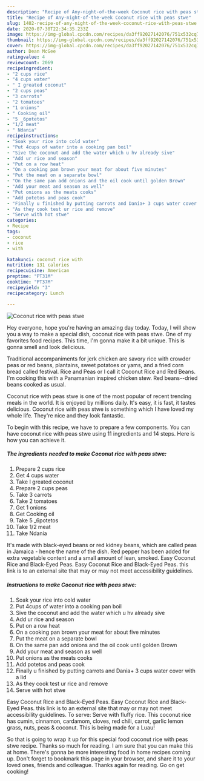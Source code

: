 ```yaml
---
description: "Recipe of Any-night-of-the-week Coconut rice with peas stwe"
title: "Recipe of Any-night-of-the-week Coconut rice with peas stwe"
slug: 1402-recipe-of-any-night-of-the-week-coconut-rice-with-peas-stwe
date: 2020-07-30T22:34:35.233Z
image: https://img-global.cpcdn.com/recipes/da3ff92027142076/751x532cq70/coconut-rice-with-peas-stwe-recipe-main-photo.jpg
thumbnail: https://img-global.cpcdn.com/recipes/da3ff92027142076/751x532cq70/coconut-rice-with-peas-stwe-recipe-main-photo.jpg
cover: https://img-global.cpcdn.com/recipes/da3ff92027142076/751x532cq70/coconut-rice-with-peas-stwe-recipe-main-photo.jpg
author: Dean McGee
ratingvalue: 4
reviewcount: 2069
recipeingredient:
- "2 cups rice"
- "4 cups water"
- " I greated coconut"
- "2 cups peas"
- "3 carrots"
- "2 tomatoes"
- "1 onions"
- " Cooking oil"
- "5 _6potetos"
- "1/2 meat"
- " Ndania"
recipeinstructions:
- "Soak your rice into cold water"
- "Put 4cups of water into a cooking pan boil"
- "Sive the coconut and add the water which u hv already sive"
- "Add ur rice and season"
- "Put on a row heat"
- "On a cooking pan brown your meat for about five minutes"
- "Put the meat on a separate bowl"
- "On the same pan add onions and the oil cook until golden Brown"
- "Add your meat and season as well"
- "Put onions as the meats cooks"
- "Add potetos and peas cook"
- "Finally u finished by putting carrots and Dania+ 3 cups water cover with a lid"
- "As they cook test ur rice and remove"
- "Serve with hot stwe"
categories:
- Recipe
tags:
- coconut
- rice
- with

katakunci: coconut rice with 
nutrition: 131 calories
recipecuisine: American
preptime: "PT31M"
cooktime: "PT37M"
recipeyield: "3"
recipecategory: Lunch

---
```



![Coconut rice with peas stwe](https://img-global.cpcdn.com/recipes/da3ff92027142076/751x532cq70/coconut-rice-with-peas-stwe-recipe-main-photo.jpg)

Hey everyone, hope you're having an amazing day today. Today, I will show you a way to make a special dish, coconut rice with peas stwe. One of my favorites food recipes. This time, I'm gonna make it a bit unique. This is gonna smell and look delicious.

Traditional accompaniments for jerk chicken are savory rice with crowder peas or red beans, plantains, sweet potatoes or yams, and a fried corn bread called festival. Rice and Peas or I call it Coconut Rice and Red Beans. I&#39;m cooking this with a Panamanian inspired chicken stew. Red beans--dried beans cooked as usual.

Coconut rice with peas stwe is one of the most popular of recent trending meals in the world. It is enjoyed by millions daily. It's easy, it is fast, it tastes delicious. Coconut rice with peas stwe is something which I have loved my whole life. They're nice and they look fantastic.


To begin with this recipe, we have to prepare a few components. You can have coconut rice with peas stwe using 11 ingredients and 14 steps. Here is how you can achieve it.

<!--inarticleads1-->

##### The ingredients needed to make Coconut rice with peas stwe:

1. Prepare 2 cups rice
1. Get 4 cups water
1. Take  I greated coconut
1. Prepare 2 cups peas
1. Take 3 carrots
1. Take 2 tomatoes
1. Get 1 onions
1. Get  Cooking oil
1. Take 5 _6potetos
1. Take 1/2 meat
1. Take  Ndania


It&#39;s made with black-eyed beans or red kidney beans, which are called peas in Jamaica - hence the name of the dish. Red pepper has been added for extra vegetable content and a small amount of lean, smoked. Easy Coconut Rice and Black-Eyed Peas. Easy Coconut Rice and Black-Eyed Peas. this link is to an external site that may or may not meet accessibility guidelines. 

<!--inarticleads2-->

##### Instructions to make Coconut rice with peas stwe:

1. Soak your rice into cold water
1. Put 4cups of water into a cooking pan boil
1. Sive the coconut and add the water which u hv already sive
1. Add ur rice and season
1. Put on a row heat
1. On a cooking pan brown your meat for about five minutes
1. Put the meat on a separate bowl
1. On the same pan add onions and the oil cook until golden Brown
1. Add your meat and season as well
1. Put onions as the meats cooks
1. Add potetos and peas cook
1. Finally u finished by putting carrots and Dania+ 3 cups water cover with a lid
1. As they cook test ur rice and remove
1. Serve with hot stwe


Easy Coconut Rice and Black-Eyed Peas. Easy Coconut Rice and Black-Eyed Peas. this link is to an external site that may or may not meet accessibility guidelines. To serve: Serve with fluffy rice. This coconut rice has cumin, cinnamon, cardamom, cloves, red chili, carrot, garlic lemon grass, nuts, peas &amp; coconut. This is being made for a Luau! 

So that is going to wrap it up for this special food coconut rice with peas stwe recipe. Thanks so much for reading. I am sure that you can make this at home. There's gonna be more interesting food in home recipes coming up. Don't forget to bookmark this page in your browser, and share it to your loved ones, friends and colleague. Thanks again for reading. Go on get cooking!
